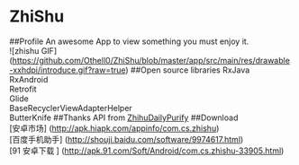 # ZhiShu
##Profile
An awesome App to view something you must enjoy it.  
![zhishu GIF] (https://github.com/Othell0/ZhiShu/blob/master/app/src/main/res/drawable-xxhdpi/introduce.gif?raw=true)
##Open source libraries
RxJava  
RxAndroid  
Retrofit  
Glide  
BaseRecyclerViewAdapterHelper  
ButterKnife
##Thanks
API from [ZhihuDailyPurify](https://github.com/izzyleung/ZhihuDailyPurify)
##Download  
[安卓市场] (http://apk.hiapk.com/appinfo/com.cs.zhishu)   
[百度手机助手] (http://shouji.baidu.com/software/9974617.html)   
[91 安卓下载 ] (http://apk.91.com/Soft/Android/com.cs.zhishu-33905.html)


